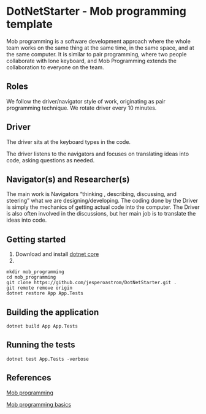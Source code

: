 # DotNetStarter - Mob programming template
Mob programming is a software development approach where the whole team works on the same thing at the same time, in the same space, and at the same computer. It is similar to pair programming, where two people collaborate with lone keyboard, and Mob Programming extends the collaboration to everyone on the team.

## Roles
We follow the driver/navigator style of work, originating as pair programming technique. We rotate driver every 10 minutes.

## Driver
The driver sits at the keyboard types in the code.

The driver listens to the navigators and focuses on translating ideas into code, asking questions as needed.

## Navigator(s) and Researcher(s)
The main work is Navigators “thinking , describing, discussing, and steering” what we are designing/developing. The coding done by the Driver is simply the mechanics of getting actual code into the computer. The Driver is also often involved in the discussions, but her main job is to translate the ideas into code.

## Getting started
1. Download and install [dotnet core](https://www.microsoft.com/net/core)
1. 
```shell
mkdir mob_programming
cd mob_programming
git clone https://github.com/jesperoastrom/DotNetStarter.git .
git remote remove origin
dotnet restore App App.Tests
```

## Building the application
```shell
dotnet build App App.Tests
```

## Running the tests
```shell
dotnet test App.Tests -verbose
```

## References
[Mob programming](http://www.nljug.org/databasejava/mob-programming/)

[Mob programming basics](http://mobprogramming.org/mob-programming-basics/)
